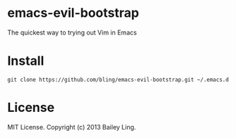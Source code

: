 emacs-evil-bootstrap
====================

The quickest way to trying out Vim in Emacs

Install
=======

`git clone https://github.com/bling/emacs-evil-bootstrap.git ~/.emacs.d`

License
=======

MIT License. Copyright (c) 2013 Bailey Ling.
